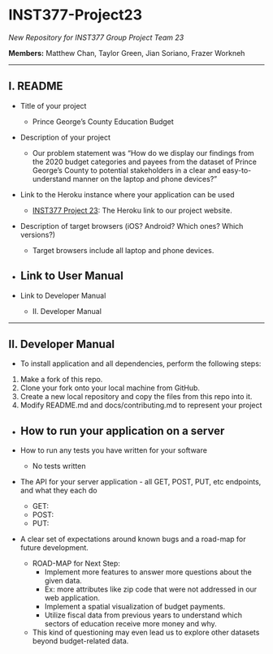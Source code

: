 # <a id='header'></a> INST377-Project23

*New Repository for INST377 Group Project Team 23*

**Members:** Matthew Chan, Taylor Green, Jian Soriano, Frazer Workneh

---
## <a id='readme'></a>I. README

* Title of your project
    - Prince George’s County Education Budget
* Description of your project
    - Our problem statement was “How do we display our findings from the 2020 budget categories and payees from the dataset of Prince George’s County to potential stakeholders in a clear and easy-to-understand manner on the laptop and phone devices?”
    
* Link to the Heroku instance where your application can be used
   - [INST377 Project 23](https://inst377-project23.herokuapp.com/): The Heroku link to our project website.
   
* Description of target browsers (iOS? Android? Which ones? Which versions?)
   - Target browsers include all laptop and phone devices.
   
* Link to User Manual
   - 
   
* Link to Developer Manual
   - <a id='devmanual'></a>II. Developer Manual

---
## <a id='devmanual'></a>II. Developer Manual

* To install application and all dependencies, perform the following steps:
1. Make a fork of this repo.
1. Clone your fork onto your local machine from GitHub.
1. Create a new local repository and copy the files from this repo into it.
1. Modify README.md and docs/contributing.md to represent your project  

* How to run your application on a server
   - 
   
* How to run any tests you have written for your software
   - No tests written
   
* The API for your server application - all GET, POST, PUT, etc endpoints, and what they each do
   - GET: 
   - POST: 
   - PUT: 
   
* A clear set of expectations around known bugs and a road-map for future development.
   - ROAD-MAP for Next Step: 
      - Implement more features to answer more questions about the given data.
      - Ex: more attributes like zip code that were not addressed in our web application.
      - Implement a spatial visualization of budget payments. 
      - Utilize fiscal data from previous years to understand which sectors of education receive more money and why.
   - This kind of questioning may even lead us to explore other datasets beyond budget-related data. 

